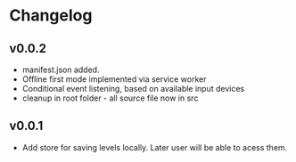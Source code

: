 # Changelog

## v0.0.2

* manifest.json added.
* Offline first mode implemented via service worker
* Conditional event listening, based on available input devices
* cleanup in root folder - all source file now in src

## v0.0.1

* Add store for saving levels locally. Later user will be able to acess them. 
